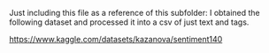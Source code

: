 Just including this file as a reference of this subfolder: I obtained the following dataset and processed it into a csv of just text and tags.

https://www.kaggle.com/datasets/kazanova/sentiment140
